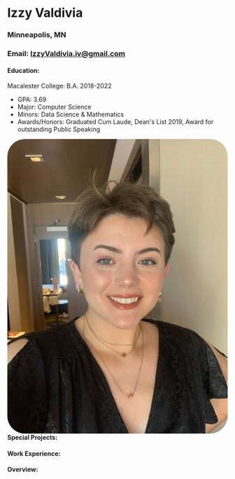 # Izzy Valdivia

### Minneapolis, MN 
### Email: IzzyValdivia.iv@gmail.com


#### Education:
Macalester College: B.A. 2018-2022
- GPA: 3.69
- Major: Computer Science
- Minors: Data Science & Mathematics
- Awards/Honors: Graduated Cum Laude, Dean's List 2019, Award for outstanding Public Speaking

<img src="izzyHeadshot.jpeg"
     alt="Izzy's Headshot. Short brown-haired person with green eyes & a fair complexion wearing a black v neck top"
     style="float: left; margin-right: 10px; border-radius: 40px;" />
     
#### Special Projects: 


#### Work Experience: 


#### Overview: 
